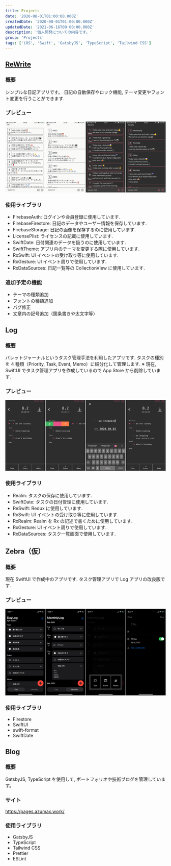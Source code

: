 ```yaml
---
title: Projects
date: '2020-08-01T01:00:00.000Z'
createdDate: '2020-08-01T01:00:00.000Z'
updatedDate: '2021-06-16T00:00:00.000Z'
description: '個人開発についての内容です。'
group: 'Projects'
tags: ['iOS', 'Swift', 'GatsbyJS', 'TypeScript', 'Tailwind CSS']
---
```


## [ReWrite](https://apps.apple.com/jp/app/id1505143601)

### 概要

シンプルな日記アプリです。
日記の自動保存やロック機能, テーマ変更やフォント変更を行うことができます.

### プレビュー

![ReWrite](../../assets/project/ReWrite_Preview.png)

### 使用ライブラリ

- FirebaseAuth: ログインや会員登録に使用しています.
- FirebaseFirestore: 日記のデータやユーザー情報を保存しています.
- FirebaseStorage: 日記の画像を保存するのに使用しています.
- LicensePlist: ライセンスの記載に使用しています.
- SwiftDate: 日付関連のデータを扱うのに使用しています.
- SwiftTheme: アプリ内のテーマを変更する際に使用しています.
- RxSwift: UI イベントの受け取り等に使用しています.
- RxGesture: UI イベント周りで使用しています.
- RxDataSources: 日記一覧等の CollectionView に使用しています.

### 追加予定の機能

- テーマの種類追加
- フォントの種類追加
- バグ修正
- 文章内の記号追加（箇条書きや太文字等）

## Log

### 概要

バレットジャーナルというタスク管理手法を利用したアプリです.
タスクの種別を 4 種類（Priority, Task, Event, Memo）に細分化して管理します.
※ 現在, SwiftUI でタスク管理アプリを作成しているので App Store から削除しています.

### プレビュー

![Log](../../assets/project/Log_Preview.png)

### 使用ライブラリ

- Realm: タスクの保存に使用しています.
- SwiftDate: タスクの日付管理に使用しています.
- ReSwift: Redux に使用しています.
- RxSwift: UI イベントの受け取り等に使用しています.
- RxRealm: Realm を Rx の記述で書くために使用しています.
- RxGesture: UI イベント周りで使用しています.
- RxDataSources: タスク一覧画面で使用しています.

## Zebra（仮）

### 概要

現在 SwiftUI で作成中のアプリです.
タスク管理アプリで Log アプリの改良版です.

### プレビュー

![Zebra](../../assets/project/Zebra_Preview.png)

### 使用ライブラリ

- Firestore
- SwiftUI
- swift-format
- SwiftDate

## Blog

### 概要

GatsbyJS, TypeScript を使用して, ポートフォリオや技術ブログを管理しています。

### サイト

https://pages.azumax.work/

### 使用ライブラリ

- GatsbyJS
- TypeScript
- Tailwind CSS
- Prettier
- ESLint
